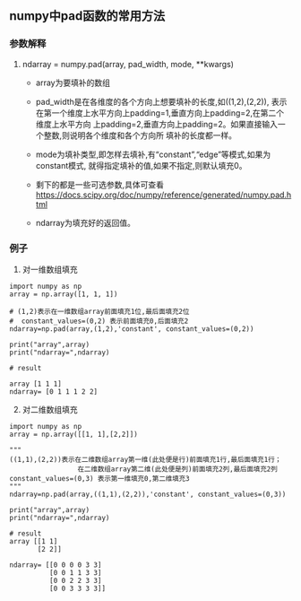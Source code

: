 ## numpy中pad函数的常用方法
### 参数解释
1. ndarray = numpy.pad(array, pad_width, mode, **kwargs)
	- array为要填补的数组

	- pad_width是在各维度的各个方向上想要填补的长度,如((1,2),(2,2)),
	表示在第一个维度上水平方向上padding=1,垂直方向上padding=2,在第二个维度上水平方向
	上padding=2,垂直方向上padding=2。如果直接输入一个整数,则说明各个维度和各个方向所
	填补的长度都一样。

	-  mode为填补类型,即怎样去填补,有“constant”,“edge”等模式,如果为constant模式,
	就得指定填补的值,如果不指定,则默认填充0。 

	- 剩下的都是一些可选参数,具体可查看 
    https://docs.scipy.org/doc/numpy/reference/generated/numpy.pad.html

	- ndarray为填充好的返回值。

### 例子
1. 对一维数组填充
```
import numpy as np
array = np.array([1, 1, 1])

# (1,2)表示在一维数组array前面填充1位,最后面填充2位
#  constant_values=(0,2) 表示前面填充0,后面填充2
ndarray=np.pad(array,(1,2),'constant', constant_values=(0,2))

print("array",array)
print("ndarray=",ndarray)

# result

array [1 1 1]
ndarray= [0 1 1 1 2 2]
```

2. 对二维数组填充
```
import numpy as np
array = np.array([[1, 1],[2,2]])

"""
((1,1),(2,2))表示在二维数组array第一维(此处便是行)前面填充1行,最后面填充1行；
                 在二维数组array第二维(此处便是列)前面填充2列,最后面填充2列
constant_values=(0,3) 表示第一维填充0,第二维填充3
"""
ndarray=np.pad(array,((1,1),(2,2)),'constant', constant_values=(0,3))

print("array",array)
print("ndarray=",ndarray)

# result
array [[1 1]
       [2 2]]

ndarray= [[0 0 0 0 3 3]
          [0 0 1 1 3 3]
          [0 0 2 2 3 3]
          [0 0 3 3 3 3]]
```

